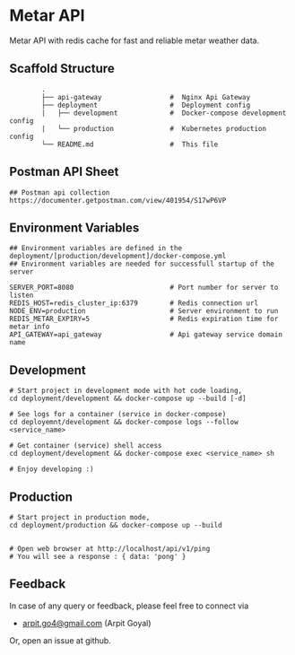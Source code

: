 

# Metar API
Metar API with redis cache for fast and reliable metar weather data.

## Scaffold Structure

```
        .
        ├── api-gateway                 #  Nginx Api Gateway
        ├── deployment                  #  Deployment config
        |   ├── development             #  Docker-compose development config
        |   └── production              #  Kubernetes production config
        └── README.md                   #  This file
```

## Postman API Sheet
```
## Postman api collection
https://documenter.getpostman.com/view/401954/S17wP6VP
```

## Environment Variables
```
## Environment variables are defined in the deployment/[production/development]/docker-compose.yml
## Environment variables are needed for successfull startup of the server

SERVER_PORT=8080                        # Port number for server to listen
REDIS_HOST=redis_cluster_ip:6379        # Redis connection url
NODE_ENV=production                     # Server environment to run
REDIS_METAR_EXPIRY=5                    # Redis expiration time for metar info
API_GATEWAY=api_gateway                 # Api gateway service domain name
```


## Development
```
# Start project in development mode with hot code loading,
cd deployment/development && docker-compose up --build [-d]

# See logs for a container (service in docker-compose)
cd deployemnt/development && docker-compose logs --follow <service_name>

# Get container (service) shell access
cd deployment/development && docker-compose exec <service_name> sh

# Enjoy developing :)
```

## Production
```
# Start project in production mode,
cd deployment/production && docker-compose up --build


# Open web browser at http://localhost/api/v1/ping
# You will see a response : { data: 'pong' }
```

## Feedback
In case of any query or feedback, please feel free to connect via
* arpit.go4@gmail.com (Arpit Goyal)

Or, open an issue at github.